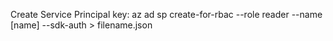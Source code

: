 Create Service Principal key: az ad sp create-for-rbac --role reader --name [name] --sdk-auth > filename.json
